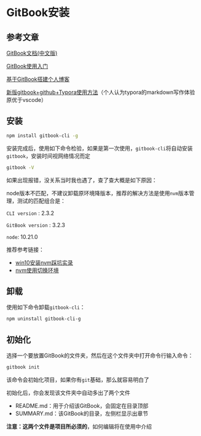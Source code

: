 # GitBook安装

## 参考文章

[GitBook文档\(中文版\)](https://chrisniael.gitbooks.io/gitbook-documentation/content/index.html)

[GitBook使用入门](https://tonydeng.github.io/gitbook-zh/gitbook-howtouse/index.html)

[基于GitBook搭建个人博客](https://www.cnblogs.com/levywang/p/13569619.html)

[新版gitbook+github+Typora使用方法](https://www.wumingx.com/tools/gitbook-github-typora.html)（个人认为typora的markdown写作体验原优于vscode）

## 安装

```bash
npm install gitbook-cli -g
```

安装完成后，使用如下命令检验，如果是第一次使用，`gitbook-cli`将自动安装`gitbook`，安装时间视网络情况而定

```bash
gitbook -V
```

如果出现报错，没关系当时我也遇了，查了查大概是如下原因：

node版本不匹配，不建议卸载原环境降版本，推荐的解决方法是使用`nvm`版本管理，测试的匹配组合是：

`CLI version` : 2.3.2

`GitBook version` : 3.2.3

`node`: 10.21.0

推荐参考链接：

* [win10安装nvm踩坑实录](https://segmentfault.com/a/1190000020112650)
* [nvm使用切换环境](https://love2wind.cn/archives/2201.html)

## 卸载

使用如下命令卸载`gitbook-cli`：

```bash
npm uninstall gitbook-cli-g
```

## 初始化

选择一个要放置GitBook的文件夹，然后在这个文件夹中打开命令行输入命令：

```bash
gitbook init
```

该命令会初始化项目，如果你有`git`基础，那么就容易明白了

初始化后，你会发现该文件夹中自动多出了两个文件

* README.md：用于介绍该GitBook，会固定在目录顶部
* SUMMARY.md：该GitBook的目录，左侧栏显示出章节

**注意：这两个文件是项目所必须的**，如何编辑将在使用中介绍

